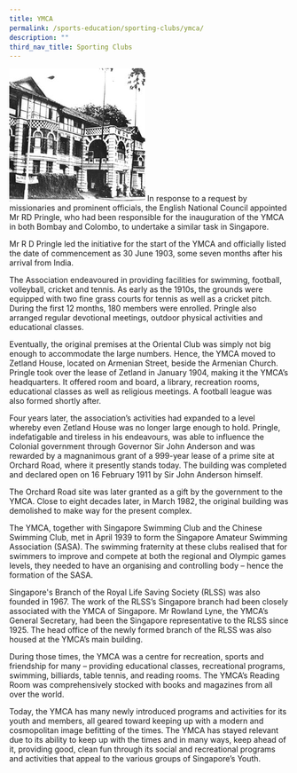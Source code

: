 ```yaml
---
title: YMCA
permalink: /sports-education/sporting-clubs/ymca/
description: ""
third_nav_title: Sporting Clubs
---
```

![YMCA](/images/Sport%20Education/Sporting%20Clubs/YMCA.jpeg)
In response to a request by missionaries and prominent officials, the English National Council appointed Mr RD Pringle, who had been responsible for the inauguration of the YMCA in both Bombay and Colombo, to undertake a similar task in Singapore.
  
Mr R D Pringle led the initiative for the start of the YMCA and officially listed the date of commencement as 30 June 1903, some seven months after his arrival from India.
  
The Association endeavoured in providing facilities for swimming, football, volleyball, cricket and tennis. As early as the 1910s, the grounds were equipped with two fine grass courts for tennis as well as a cricket pitch. During the first 12 months, 180 members were enrolled. Pringle also arranged regular devotional meetings, outdoor physical activities and educational classes.  
  
Eventually, the original premises at the Oriental Club was simply not big enough to accommodate the large numbers. Hence, the YMCA moved to Zetland House, located on Armenian Street, beside the Armenian Church. Pringle took over the lease of Zetland in January 1904, making it the YMCA’s headquarters. It offered room and board, a library, recreation rooms, educational classes as well as religious meetings. A football league was also formed shortly after.
  
Four years later, the association’s activities had expanded to a level whereby even Zetland House was no longer large enough to hold. Pringle, indefatigable and tireless in his endeavours, was able to influence the Colonial government through Governor Sir John Anderson and was rewarded by a magnanimous grant of a 999-year lease of a prime site at Orchard Road, where it presently stands today. The building was completed and declared open on 16 February 1911 by Sir John Anderson himself.
  
The Orchard Road site was later granted as a gift by the government to the YMCA. Close to eight decades later, in March 1982, the original building was demolished to make way for the present complex.
  
The YMCA, together with Singapore Swimming Club and the Chinese Swimming Club, met in April 1939 to form the Singapore Amateur Swimming Association (SASA). The swimming fraternity at these clubs realised that for swimmers to improve and compete at both the regional and Olympic games levels, they needed to have an organising and controlling body – hence the formation of the SASA.
  
Singapore's Branch of the Royal Life Saving Society (RLSS) was also founded in 1967. The work of the RLSS’s Singapore branch had been closely associated with the YMCA of Singapore. Mr Rowland Lyne, the YMCA’s General Secretary, had been the Singapore representative to the RLSS since 1925. The head office of the newly formed branch of the RLSS was also housed at the YMCA’s main building.
  
During those times, the YMCA was a centre for recreation, sports and friendship for many – providing educational classes, recreational programs, swimming, billiards, table tennis, and reading rooms. The YMCA’s Reading Room was comprehensively stocked with books and magazines from all over the world.
  
Today, the YMCA has many newly introduced programs and activities for its youth and members, all geared toward keeping up with a modern and cosmopolitan image befitting of the times. The YMCA has stayed relevant due to its ability to keep up with the times and in many ways, keep ahead of it, providing good, clean fun through its social and recreational programs and activities that appeal to the various groups of Singapore’s Youth.
